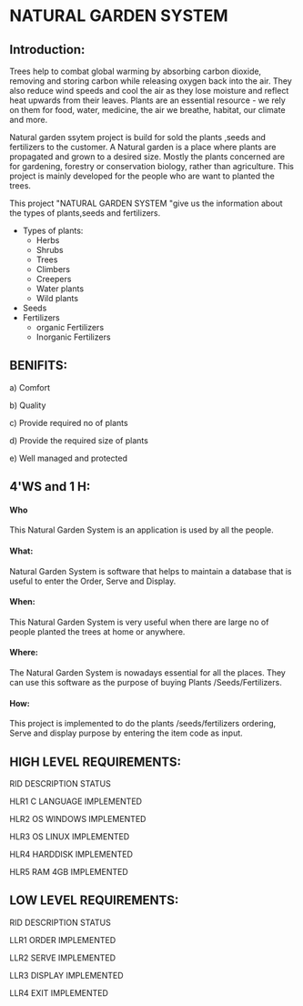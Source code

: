 # NATURAL GARDEN SYSTEM 

## Introduction:
Trees help to combat global warming by absorbing carbon dioxide, removing and storing carbon while releasing oxygen back into the air. They also reduce wind speeds and cool the air as they lose moisture and reflect heat upwards from their leaves. Plants are an essential resource - we rely on them for food, water, medicine, the air we breathe, habitat, our climate and more.

Natural garden ssytem  project is build for sold the plants ,seeds and fertilizers to the customer. A Natural garden is a place where plants are propagated and grown to a desired size. Mostly the plants concerned are for gardening, forestry or conservation biology, rather than agriculture. This project is mainly developed for the people who are want to planted the trees.

This project "NATURAL GARDEN SYSTEM "give us the information about the types of plants,seeds and fertilizers.
 * Types of plants:
     * Herbs
     * Shrubs
     * Trees
     * Climbers
     * Creepers
     * Water plants
     * Wild plants
 * Seeds
 * Fertilizers
     * organic Fertilizers
     * Inorganic Fertilizers

## BENIFITS:
a) Comfort

b) Quality

c) Provide required no of plants

d) Provide the required size of plants

e) Well managed and protected

## 4'WS and 1 H:

#### Who
This Natural Garden  System is  an application is used by all the people.

####  What:
Natural Garden System  is software that helps to maintain a database that is useful to enter the Order, Serve and Display.

####  When:
This Natural Garden System is very useful when there are large no of people planted the trees at home or anywhere.

#### Where:
The Natural Garden System is nowadays essential for all the  places. They can use this software as the purpose of buying Plants /Seeds/Fertilizers.

####  How:
This project is implemented to do the plants /seeds/fertilizers ordering, Serve and  display purpose by entering the item code  as input.


## HIGH LEVEL REQUIREMENTS:

RID	              DESCRIPTION	                STATUS

HLR1              C LANGUAGE   	              IMPLEMENTED

HLR2              OS WINDOWS                  IMPLEMENTED

HLR3              OS LINUX	                  IMPLEMENTED

HLR4              HARDDISK	                  IMPLEMENTED

HLR5              RAM 4GB                   	IMPLEMENTED

## LOW LEVEL REQUIREMENTS:

RID             	DESCRIPTION	                STATUS

LLR1      	      ORDER                     	IMPLEMENTED

LLR2	            SERVE	                      IMPLEMENTED

LLR3	            DISPLAY	                    IMPLEMENTED

LLR4	            EXIT                        IMPLEMENTED




